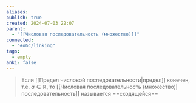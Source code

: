 ```yaml
---
aliases: 
publish: true
created: 2024-07-03 22:07
parent:
  - "[[Числовая последовательность (множество)]]"
connected:
  - "#обс/linking"
tags:
  - empty
anki: false
---
```


> Если [[Предел числовой последовательности|предел]]  конечен, т.е. $a \in \mathbb{R}$, то [[Числовая последовательность (множество)|последовательность]] называется ==сходящейся==


